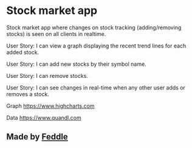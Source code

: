 Stock market app
==========================

Stock market app where changes on stock tracking (adding/removing stocks) is seen on all clients in realtime.

User Story: I can view a graph displaying the recent trend lines for each added stock.

User Story: I can add new stocks by their symbol name.

User Story: I can remove stocks.

User Story: I can see changes in real-time when any other user adds or removes a stock.


Graph https://www.highcharts.com

Data https://www.quandl.com

 
Made by [Feddle](https://github.com/Feddle)
-------------------


